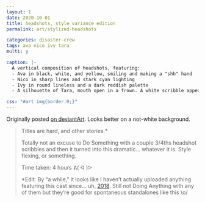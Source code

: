 ```yaml
---
layout: 1
date: 2020-10-01
title: headshots, style variance edition
permalink: art/stylized-headshots

categories: disaster-crew
tags: ava nico ivy tara
multi: y

caption: |-
  A vertical composition of headshots, featuring:
  - Ava in black, white, and yellow, smiling and making a "shh" hand
  - Nico in sharp lines and stark cyan lighting
  - Ivy in round lineless and a dark reddish palette
  - A silhouette of Tara, mouth open in a frown. A white scribble appears to burst violently from her forehead.

css: "#art img{border:0;}"
---
```

Originally posted [on deviantArt](https://www.deviantart.com/a-flyleaf/art/been-a-while-856812931). Looks better on a not-white background.

> Titles are hard, and other stories.\*
>
> Totally not an excuse to Do Something with a couple 3/4ths headshot scribbles and then it turned into this dramatic… whatever it is. Style flexing, or something.
>
> Time taken: 4 hours <span style="display:inline-block">ᕕ( ᐛ )ᕗ</span>
>
> \*Edit: By “a while,” it looks like I haven’t actually uploaded anything featuring this cast since… uh, [2018](https://www.deviantart.com/a-flyleaf/art/random-silhouettes-for-the-soul-774295071). Still not Doing Anything with any of them but they’re good for spontaneous standalones like this <span style="display:inline-block">\o/</span>